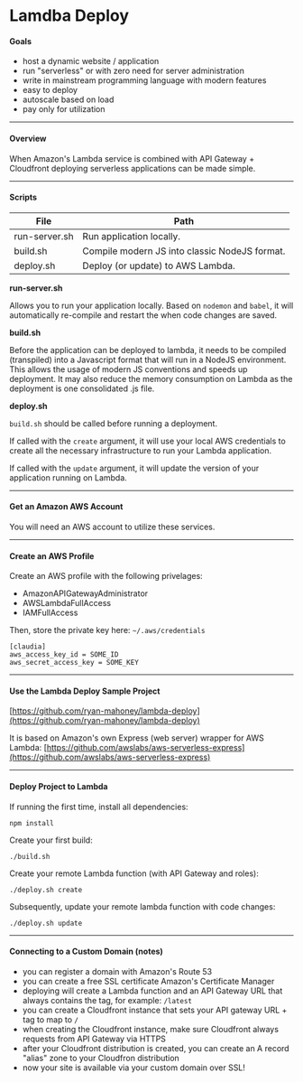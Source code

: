 # Lamdba Deploy

#### Goals

- host a dynamic website / application
- run "serverless" or with zero need for server administration
- write in mainstream programming language with modern features
- easy to deploy
- autoscale based on load
- pay only for utilization

---

#### Overview

When Amazon's Lambda service is combined with API Gateway + Cloudfront deploying serverless applications can be made simple.

---

#### Scripts

| File          | Path                                          |
|---------------|-----------------------------------------------|
| run-server.sh | Run application locally.                      |
| build.sh      | Compile modern JS into classic NodeJS format. |
| deploy.sh     | Deploy (or update) to AWS Lambda.             |

**run-server.sh**

Allows you to run your application locally. Based on `nodemon` and `babel`, it will automatically re-compile and restart the when code changes are saved.

**build.sh**

Before the application can be deployed to lambda, it needs to be compiled (transpiled) into a Javascript format that will run in a NodeJS environment. This allows the usage of modern JS conventions and speeds up deployment. It may also reduce the memory consumption on Lambda as the deployment is one consolidated .js file.

**deploy.sh**

`build.sh` should be called before running a deployment.

If called with the `create` argument, it will use your local AWS credentials to create all the necessary infrastructure to run your Lambda application.

If called with the `update` argument, it will update the version of your application running on Lambda.

---

#### Get an Amazon AWS Account
You will need an AWS account to utilize these services.

---

#### Create an AWS Profile

Create an AWS profile with the following privelages:

- AmazonAPIGatewayAdministrator
- AWSLambdaFullAccess
- IAMFullAccess

Then, store the private key here: `~/.aws/credentials`

```
[claudia]
aws_access_key_id = SOME_ID
aws_secret_access_key = SOME_KEY
```

---

#### Use the Lambda Deploy Sample Project

[https://github.com/ryan-mahoney/lambda-deploy](https://github.com/ryan-mahoney/lambda-deploy)

It is based on Amazon's own Express (web server) wrapper for AWS Lambda:
[https://github.com/awslabs/aws-serverless-express](https://github.com/awslabs/aws-serverless-express)

---

#### Deploy Project to Lambda

If running the first time, install all dependencies:

```
npm install
```

Create your first build:

```
./build.sh
```

Create your remote Lambda function (with API Gateway and roles):

```
./deploy.sh create
```

Subsequently, update your remote lambda function with code changes:

```
./deploy.sh update
```

---

#### Connecting to a Custom Domain (notes)

- you can register a domain with Amazon's Route 53
- you can create a free SSL certificate Amazon's Certificate Manager
- deploying will create a Lambda function and an API Gateway URL that always contains the tag, for example: `/latest`
- you can create a Cloudfront instance that sets your API gateway URL + tag to map to `/`
- when creating the Cloudfront instance, make sure Cloudfront always requests from API Gateway via HTTPS
- after your Cloudfront distribution is created, you can create an A record "alias" zone to your Cloudfron distribution
- now your site is available via your custom domain over SSL!
